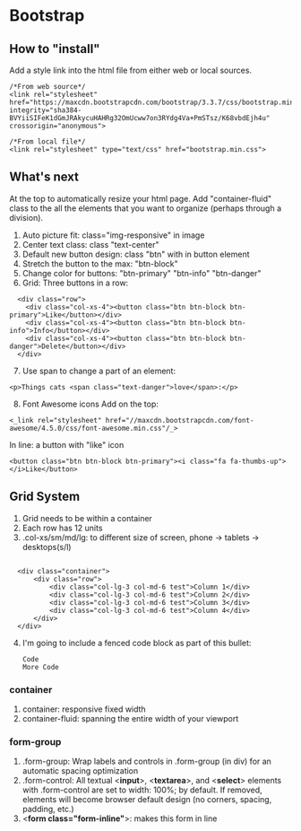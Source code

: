 # Bootstrap

## How to "install"
Add a style link into the html file from either web or local sources.  
```
/*From web source*/
<link rel="stylesheet" href="https://maxcdn.bootstrapcdn.com/bootstrap/3.3.7/css/bootstrap.min.css" integrity="sha384-BVYiiSIFeK1dGmJRAkycuHAHRg32OmUcww7on3RYdg4Va+PmSTsz/K68vbdEjh4u" crossorigin="anonymous">

/*From local file*/
<link rel="stylesheet" type="text/css" href="bootstrap.min.css">
```

## What's next
At the top to automatically resize your html page. Add "container-fluid" class to the all the elements that you want to organize (perhaps through a division). 
  
1. Auto picture fit: class="img-responsive" in image  
2. Center text class: class "text-center"
3. Default new button design: class "btn" with in button element  
4. Stretch the button to the max: "btn-block"  
5. Change color for buttons: "btn-primary" "btn-info" "btn-danger"  
6. Grid: Three buttons in a row:   

  ```
    <div class="row">
      <div class="col-xs-4"><button class="btn btn-block btn-primary">Like</button></div>
      <div class="col-xs-4"><button class="btn btn-block btn-info">Info</button></div>
      <div class="col-xs-4"><button class="btn btn-block btn-danger">Delete</button></div>
    </div>
  ```
7. Use span to change a part of an element:  
  ```
  <p>Things cats <span class="text-danger">love</span>:</p>
  ```
8. Font Awesome icons
Add on the top: 

  ```
  <_link rel="stylesheet" href="//maxcdn.bootstrapcdn.com/font-awesome/4.5.0/css/font-awesome.min.css"/_>
  ```
In line: a button with "like" icon  

  ```
  <button class="btn btn-block btn-primary"><i class="fa fa-thumbs-up"></i>Like</button>
  ```
  
## Grid System
1. Grid needs to be within a container
2. Each row has 12 units
3. .col-xs/sm/md/lg: to different size of screen, phone -> tablets -> desktops(s/l)
  ```
  
   	<div class="container">
 		<div class="row">
 			<div class="col-lg-3 col-md-6 test">Column 1</div>
 			<div class="col-lg-3 col-md-6 test">Column 2</div>
 			<div class="col-lg-3 col-md-6 test">Column 3</div>
 			<div class="col-lg-3 col-md-6 test">Column 4</div>
 		</div>
 	</div>
  ```
4. I'm going to include a fenced code block as part of this bullet:

    ```
    Code
    More Code
    ```

### container
1. container: responsive fixed width
2. container-fluid: spanning the entire width of your viewport

### form-group
1. .form-group: Wrap labels and controls in .form-group (in div) for an automatic spacing optimization
2. .form-control: All textual <**input**>, <**textarea**>, and <**select**> elements with .form-control are set to width: 100%; by default. If removed, elements will become browser default design (no corners, spacing, padding, etc.)
3. <**form class="form-inline"**>: makes this form in line
